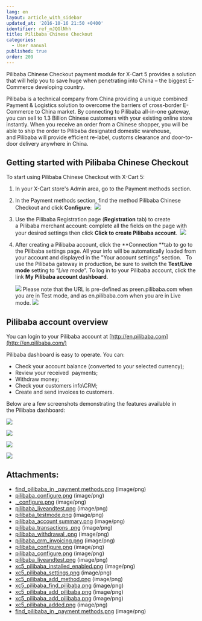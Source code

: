 ```yaml
---
lang: en
layout: article_with_sidebar
updated_at: '2016-10-16 21:50 +0400'
identifier: ref_mJQGlNhh
title: Pilibaba Chinese Checkout
categories:
  - User manual
published: true
order: 209
---
```



Pilibaba Chinese Checkout payment module for X-Cart 5 provides a solution that will help you to save huge when penetrating into China – the biggest E-Commerce developing country. 

Pilibaba is a technical company from China providing a unique combined Payment & Logistics solution to overcome the barriers of cross-border E-Commerce to China market. By connecting to Pilibaba all-in-one gateway, you can sell to 1.3 Billion Chinese customers with your existing online store instantly. When you receive an order from a Chinese shopper, you will be able to ship the order to Pilibaba designated domestic warehouse, and Pilibaba will provide efficient re-label, customs clearance and door-to-door delivery anywhere in China.

## Getting started with Pilibaba Chinese Checkout

To start using Pilibaba Chinese Checkout with X-Cart 5:

1.  In your X-Cart store's Admin area, go to the Payment methods section.
2.  In the Payment methods section, find the method Pilibaba Chinese Checkout and click **Configure**: 
    ![]({{site.baseurl}}/attachments/9307023/9439626.png?effects=drop-shadow)
3.  Use the Pilibaba Registration page (**Registration** tab) to create a Pilibaba merchant account: complete all the fields on the page with your desired settings then click **Click to create Pilibaba account**. 
    ![]({{site.baseurl}}/attachments/9307023/9439627.png?effects=drop-shadow)
4.  After creating a Pilibaba account, click the **Connection **tab to go to the Pilibaba settings page. All your info will be automatically loaded from your account and displayed in the "Your account settings" section.  
    To use the Pilibaba gateway in production, be sure to switch the **Test/Live mode** setting to “_Live mode_”. To log in to your Pilibaba account, click the link **My Pilibaba account dashboard**.

    ![]({{site.baseurl}}/attachments/9307023/9439629.png?effects=drop-shadow)
    Please note that the URL is pre-defined as preen.pilibaba.com when you are in Test mode, and as en.pilibaba.com when you are in Live mode.
    ![]({{site.baseurl}}/attachments/9307023/9439630.png?effects=drop-shadow)

## Pilibaba account overview

You can login to your Pilibaba account at [http://en.pilibaba.com](http://en.pilibaba.com/)

Pilibaba dashboard is easy to operate. You can:

*   Check your account balance (converted to your selected currency);
*   Review your received  payments;
*   Withdraw money;
*   Check your customers info\CRM;
*   Create and send invoices to customers.

Below are a few screenshots demonstrating the features available in the Pilibaba dashboard:

![]({{site.baseurl}}/attachments/9307023/9439631.png?effects=drop-shadow)

![]({{site.baseurl}}/attachments/9307023/9439632.png?effects=drop-shadow)

![]({{site.baseurl}}/attachments/9307023/9439633.png?effects=drop-shadow)

![]({{site.baseurl}}/attachments/9307023/9439634.png?effects=drop-shadow)

## Attachments:

* [find_pilibaba_in _payment methods.png]({{site.baseurl}}/attachments/9307023/9439715.png) (image/png)
* [pilibaba_configure.png]({{site.baseurl}}/attachments/9307023/9439635.png) (image/png)
* [._configure.png]({{site.baseurl}}/attachments/9307023/9439628.png) (image/png)
* [pilibaba_liveandtest.png]({{site.baseurl}}/attachments/9307023/9439637.png) (image/png)
* [pilibaba_testmode.png]({{site.baseurl}}/attachments/9307023/9439630.png) (image/png)
* [pilibaba_account summary.png]({{site.baseurl}}/attachments/9307023/9439631.png) (image/png)
* [pilibaba_transactions .png]({{site.baseurl}}/attachments/9307023/9439632.png) (image/png)
* [pilibaba_withdrawal .png]({{site.baseurl}}/attachments/9307023/9439633.png) (image/png)
* [pilibaba_crm_invoicing.png]({{site.baseurl}}/attachments/9307023/9439634.png) (image/png)
* [pilibaba_configure.png]({{site.baseurl}}/attachments/9307023/9439636.png) (image/png)
* [pilibaba_configure.png]({{site.baseurl}}/attachments/9307023/9439627.png) (image/png)
* [pilibaba_liveandtest.png]({{site.baseurl}}/attachments/9307023/9439629.png) (image/png)
* [xc5_pilibaba_installed_enabled.png]({{site.baseurl}}/attachments/9307023/9439687.png) (image/png)
* [xc5_pilibaba_settings.png]({{site.baseurl}}/attachments/9307023/9439688.png) (image/png)
* [xc5_pilibaba_add_method.png]({{site.baseurl}}/attachments/9307023/9439689.png) (image/png)
* [xc5_pilibaba_find_pilibaba.png]({{site.baseurl}}/attachments/9307023/9439690.png) (image/png)
* [xc5_pilibaba_add_pilibaba.png]({{site.baseurl}}/attachments/9307023/9439692.png) (image/png)
* [xc5_pilibaba_add_pilibaba.png]({{site.baseurl}}/attachments/9307023/9439691.png) (image/png)
* [xc5_pilibaba_added.png]({{site.baseurl}}/attachments/9307023/9439693.png) (image/png)
* [find_pilibaba_in _payment methods.png]({{site.baseurl}}/attachments/9307023/9439626.png) (image/png)
